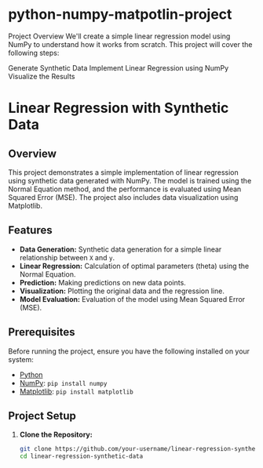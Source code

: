 # python-numpy-matpotlin-project

Project Overview
We'll create a simple linear regression model using NumPy to understand how it works from scratch. This project will cover the following steps:

Generate Synthetic Data
Implement Linear Regression using NumPy
Visualize the Results
# Linear Regression with Synthetic Data

## Overview

This project demonstrates a simple implementation of linear regression using synthetic data generated with NumPy. The model is trained using the Normal Equation method, and the performance is evaluated using Mean Squared Error (MSE). The project also includes data visualization using Matplotlib.

## Features

- **Data Generation:** Synthetic data generation for a simple linear relationship between `X` and `y`.
- **Linear Regression:** Calculation of optimal parameters (theta) using the Normal Equation.
- **Prediction:** Making predictions on new data points.
- **Visualization:** Plotting the original data and the regression line.
- **Model Evaluation:** Evaluation of the model using Mean Squared Error (MSE).

## Prerequisites

Before running the project, ensure you have the following installed on your system:

- [Python](https://www.python.org/downloads/)
- [NumPy](https://pypi.org/project/numpy/): `pip install numpy`
- [Matplotlib](https://pypi.org/project/matplotlib/): `pip install matplotlib`

## Project Setup

1. **Clone the Repository:**
   ```bash
   git clone https://github.com/your-username/linear-regression-synthetic-data.git
   cd linear-regression-synthetic-data
